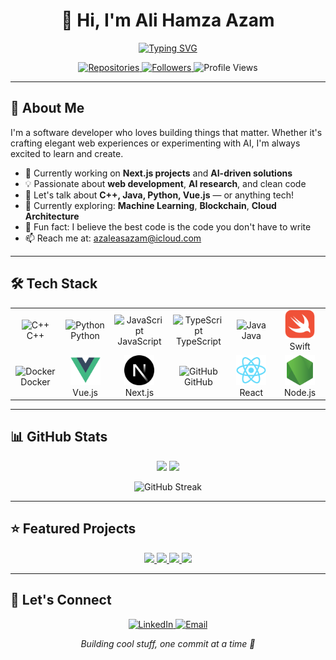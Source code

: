 <div align="center">
  <h1>👋 Hi, I'm Ali Hamza Azam</h1>
  
  <p>
    <a href="https://git.io/typing-svg">
      <img src="https://readme-typing-svg.herokuapp.com?font=Fira+Code&pause=1000&color=2F81F7&center=true&vCenter=true&width=435&lines=Software+Developer+%F0%9F%92%BB;AI+Enthusiast+%F0%9F%A4%96;Problem+Solver+%F0%9F%A7%A9;Creative+Coder+%E2%9C%A8" alt="Typing SVG" />
    </a>
  </p>

  <p>
    <a href="https://github.com/AliHamzaAzam?tab=repositories">
      <img alt="Repositories" src="https://img.shields.io/badge/Repositories-Explore-blue?style=flat-square&logo=github"/>
    </a>
    <a href="https://github.com/AliHamzaAzam">
      <img alt="Followers" src="https://img.shields.io/github/followers/AliHamzaAzam?label=Followers&style=flat-square&logo=github"/>
    </a>
    <img src="https://komarev.com/ghpvc/?username=AliHamzaAzam&style=flat-square&color=blue" alt="Profile Views"/>
  </p>
</div>

---

## 🚀 About Me

I'm a software developer who loves building things that matter. Whether it's crafting elegant web experiences or experimenting with AI, I'm always excited to learn and create.

- 🔨 Currently working on **Next.js projects** and **AI-driven solutions**
- 💡 Passionate about **web development**, **AI research**, and clean code
- 💬 Let's talk about **C++, Java, Python, Vue.js** — or anything tech!
- 🌱 Currently exploring: **Machine Learning**, **Blockchain**, **Cloud Architecture**
- 🎯 Fun fact: I believe the best code is the code you don't have to write
- 📫 Reach me at: [azaleasazam@icloud.com](mailto:azaleasazam@icloud.com)

---

## 🛠️ Tech Stack

<div align="center">
<table>
  <tr>
    <td align="center" width="96">
      <img src="https://techstack-generator.vercel.app/cpp-icon.svg" alt="C++" width="48" height="48" />
      <br>C++
    </td>
    <td align="center" width="96">
      <img src="https://techstack-generator.vercel.app/python-icon.svg" alt="Python" width="48" height="48" />
      <br>Python
    </td>
    <td align="center" width="96">
      <img src="https://techstack-generator.vercel.app/js-icon.svg" alt="JavaScript" width="48" height="48" />
      <br>JavaScript
    </td>
    <td align="center" width="96">
      <img src="https://techstack-generator.vercel.app/ts-icon.svg" alt="TypeScript" width="48" height="48" />
      <br>TypeScript
    </td>
    <td align="center" width="96">
      <img src="https://techstack-generator.vercel.app/java-icon.svg" alt="Java" width="48" height="48" />
      <br>Java
    </td>
    <td align="center" width="96">
      <img src="https://raw.githubusercontent.com/devicons/devicon/master/icons/swift/swift-original.svg" alt="Swift" width="48" height="48" />
      <br>Swift
    </td>
  </tr>
  <tr>
    <td align="center" width="96">
      <img src="https://techstack-generator.vercel.app/docker-icon.svg" alt="Docker" width="48" height="48" />
      <br>Docker
    </td>
    <td align="center" width="96">
      <img src="https://raw.githubusercontent.com/devicons/devicon/master/icons/vuejs/vuejs-original.svg" alt="Vue.js" width="48" height="48" />
      <br>Vue.js
    </td>
    <td align="center" width="96">
      <img src="https://raw.githubusercontent.com/devicons/devicon/master/icons/nextjs/nextjs-original.svg" alt="Next.js" width="48" height="48" />
      <br>Next.js
    </td>
    <td align="center" width="96">
      <img src="https://techstack-generator.vercel.app/github-icon.svg" alt="GitHub" width="48" height="48" />
      <br>GitHub
    </td>
    <td align="center" width="96">
      <img src="https://raw.githubusercontent.com/devicons/devicon/master/icons/react/react-original.svg" alt="React" width="48" height="48" />
      <br>React
    </td>
    <td align="center" width="96">
      <img src="https://raw.githubusercontent.com/devicons/devicon/master/icons/nodejs/nodejs-original.svg" alt="Node.js" width="48" height="48" />
      <br>Node.js
    </td>
  </tr>
</table>
</div>

---

## 📊 GitHub Stats

<p align="center">
  <img src="https://github-readme-stats.vercel.app/api?username=AliHamzaAzam&show_icons=true&theme=default&border_radius=8" height="165"/>
  <img src="https://github-readme-stats.vercel.app/api/top-langs/?username=AliHamzaAzam&layout=compact&theme=default&border_radius=8" height="165"/>
</p>

<p align="center">
  <img src="https://github-readme-streak-stats.herokuapp.com/?user=AliHamzaAzam&theme=default&border_radius=8" alt="GitHub Streak"/>
</p>

---

## ⭐ Featured Projects

<div align="center">

<a href="https://github.com/AliHamzaAzam/quizverse">
  <img src="https://github-readme-stats.vercel.app/api/pin/?username=AliHamzaAzam&repo=quizverse&theme=default" />
</a>
<a href="https://github.com/AliHamzaAzam/AI-Exploration">
  <img src="https://github-readme-stats.vercel.app/api/pin/?username=AliHamzaAzam&repo=AI-Exploration&theme=default" />
</a>
<a href="https://github.com/AliHamzaAzam/Orion">
  <img src="https://github-readme-stats.vercel.app/api/pin/?username=AliHamzaAzam&repo=Orion&theme=default" />
</a>
<a href="https://github.com/AliHamzaAzam/PThread-FileAnalyzer">
  <img src="https://github-readme-stats.vercel.app/api/pin/?username=AliHamzaAzam&repo=PThread-FileAnalyzer&theme=default" />
</a>

</div>

---

## 💬 Let's Connect

<p align="center">
  <a href="https://www.linkedin.com/in/ali-hamza-a-24a49222a/" target="_blank">
    <img src="https://img.shields.io/badge/LinkedIn-0077B5?style=flat-square&logo=linkedin&logoColor=white" alt="LinkedIn"/>
  </a>
  <a href="mailto:azaleasazam@icloud.com" target="_blank">
    <img src="https://img.shields.io/badge/Email-D14836?style=flat-square&logo=gmail&logoColor=white" alt="Email"/>
  </a>
</p>

<div align="center">
  <i>Building cool stuff, one commit at a time 🚀</i>
</div>
